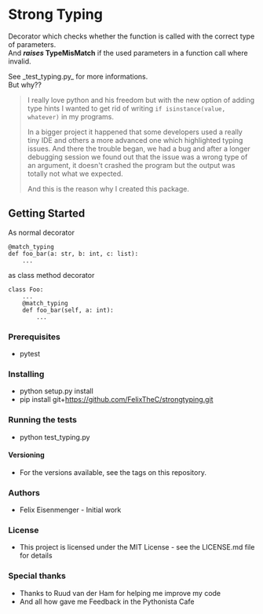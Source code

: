 # Strong Typing
<p>Decorator which checks whether the function is called with the correct type of parameters.<br> 
And <b><em>raises</em> TypeMisMatch</b> if the used parameters in a function call where invalid.</p>
 
<p>See _test_typing.py_ for more informations.<br>
But why??</p>

> I really love python and his freedom but with the new option of adding type hints I wanted to get rid of writing `if isinstance(value, whatever)` in my programs. 
> 
> In a bigger project it happened that some developers used a really tiny IDE 
  and others a more advanced one which highlighted typing issues. And there the trouble began, we had a bug and after a longer
  debugging session we found out that the issue was a wrong type of an argument, 
  it doesn't crashed the program but the output was totally not what we expected. 
> 
> And this is the reason why I created this package.


## Getting Started
As normal decorator
```
@match_typing
def foo_bar(a: str, b: int, c: list):
    ...
```
as class method decorator
```
class Foo:
    ...
    @match_typing
    def foo_bar(self, a: int):
        ...
```


### Prerequisites
- pytest

### Installing
- python setup.py install
- pip install git+https://github.com/FelixTheC/strongtyping.git

### Running the tests
- python test_typing.py

#### Versioning
- For the versions available, see the tags on this repository.

### Authors
- Felix Eisenmenger - Initial work

### License
- This project is licensed under the MIT License - see the LICENSE.md file for details

### Special thanks
- Thanks to Ruud van der Ham for helping me improve my code
- And all how gave me Feedback in the Pythonista Cafe
